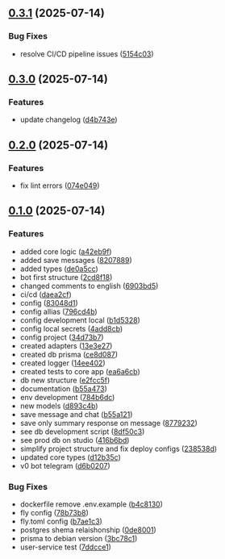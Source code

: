 ## [0.3.1](https://github.com/MurilloWolf/dash-bot-telegram/compare/v0.3.0...v0.3.1) (2025-07-14)

### Bug Fixes

- resolve CI/CD pipeline issues ([5154c03](https://github.com/MurilloWolf/dash-bot-telegram/commit/5154c034e0c1b04ed914f92a8034e7413bdef547))

## [0.3.0](https://github.com/MurilloWolf/dash-bot-telegram/compare/v0.2.0...v0.3.0) (2025-07-14)

### Features

- update changelog ([d4b743e](https://github.com/MurilloWolf/dash-bot-telegram/commit/d4b743e681bcc8258074bc29e7ed638dda672efd))

## [0.2.0](https://github.com/MurilloWolf/dash-bot-telegram/compare/v0.1.0...v0.2.0) (2025-07-14)

### Features

- fix lint errors ([074e049](https://github.com/MurilloWolf/dash-bot-telegram/commit/074e04982335f01f8514d2ad9cc7bf344fb7c937))

## [0.1.0](https://github.com/MurilloWolf/dash-bot-telegram/compare/d6b0207c54638d0f92cce03bdc0790005f36dd32...v0.1.0) (2025-07-14)

### Features

- added core logic ([a42eb9f](https://github.com/MurilloWolf/dash-bot-telegram/commit/a42eb9fa95177e71d48440904b6eaa77c65a2473))
- added save messages ([8207889](https://github.com/MurilloWolf/dash-bot-telegram/commit/8207889a8b2b2a34571f0bded7d0d4d8bb9e11e6))
- added types ([de0a5cc](https://github.com/MurilloWolf/dash-bot-telegram/commit/de0a5ccb4dadaf9ee4eeda9b6860409495c924b9))
- bot first structure ([2cd8f18](https://github.com/MurilloWolf/dash-bot-telegram/commit/2cd8f1812dbdd96c3b6d5422744ee642fde25c35))
- changed comments to english ([6903bd5](https://github.com/MurilloWolf/dash-bot-telegram/commit/6903bd5bef51bc0ae7ccca4294337e47dba085ce))
- ci/cd ([daea2cf](https://github.com/MurilloWolf/dash-bot-telegram/commit/daea2cf8703d247e75e98ba146d0f98b70c857cd))
- config ([83048d1](https://github.com/MurilloWolf/dash-bot-telegram/commit/83048d1d2f8a420dca8d979f8de233c03cb6b5e9))
- config allias ([796cd4b](https://github.com/MurilloWolf/dash-bot-telegram/commit/796cd4b8a5736cf02df816d64dbc0a9bfc603bc9))
- config development local ([b1d5328](https://github.com/MurilloWolf/dash-bot-telegram/commit/b1d532872018b901f0f276c291bb4b9e7ff8c3d7))
- config local secrets ([4add8cb](https://github.com/MurilloWolf/dash-bot-telegram/commit/4add8cba4d407c95e4649fe7f9cfe4b8a395743d))
- config project ([34d73b7](https://github.com/MurilloWolf/dash-bot-telegram/commit/34d73b79f2d339b764bd6241ad5d52ed2631d543))
- created adapters ([13e3e27](https://github.com/MurilloWolf/dash-bot-telegram/commit/13e3e274a4b0d6fd591c67c224ac27eae94cbaf8))
- created db prisma ([ce8d087](https://github.com/MurilloWolf/dash-bot-telegram/commit/ce8d087a3be3ef7aff25866ea35e1635ca445c4f))
- created logger ([14ee402](https://github.com/MurilloWolf/dash-bot-telegram/commit/14ee402345bd2c774064dbd72647beb442d21fd1))
- created tests to core app ([ea6a6cb](https://github.com/MurilloWolf/dash-bot-telegram/commit/ea6a6cbfea896bb4fd5ef3eb2bc568768559448b))
- db new structure ([e2fcc5f](https://github.com/MurilloWolf/dash-bot-telegram/commit/e2fcc5ff9bd22edbeb29de4926335142d7d49241))
- documentation ([b55a473](https://github.com/MurilloWolf/dash-bot-telegram/commit/b55a473ae91df2b9e34b1b2849c324717668b886))
- env development ([784b6dc](https://github.com/MurilloWolf/dash-bot-telegram/commit/784b6dc41cbad44c20f26f6d2a1fd3638ee32fc2))
- new models ([d893c4b](https://github.com/MurilloWolf/dash-bot-telegram/commit/d893c4b63dc2e64e00580b0cc2fb459cda196c41))
- save message and chat ([b55a121](https://github.com/MurilloWolf/dash-bot-telegram/commit/b55a12118e38dd967314200d472bf6b1dcac614d))
- save only summary response on message ([8779232](https://github.com/MurilloWolf/dash-bot-telegram/commit/877923276aed4d665117b4ad6e892de0d01ee9f9))
- see db development script ([8df50c3](https://github.com/MurilloWolf/dash-bot-telegram/commit/8df50c3627da5a83440752f3419d2f4c6f46107c))
- see prod db on studio ([416b6bd](https://github.com/MurilloWolf/dash-bot-telegram/commit/416b6bdb0f79481d452a045fe63795e214b6d7f3))
- simplify project structure and fix deploy configs ([238538d](https://github.com/MurilloWolf/dash-bot-telegram/commit/238538d83141c32374fc6bebfe5898816ed18beb))
- updated core types ([d12b35c](https://github.com/MurilloWolf/dash-bot-telegram/commit/d12b35ccf72f03b6bd05bb1013fc6df3a0227014))
- v0 bot telegram ([d6b0207](https://github.com/MurilloWolf/dash-bot-telegram/commit/d6b0207c54638d0f92cce03bdc0790005f36dd32))

### Bug Fixes

- dockerfile remove .env.example ([b4c8130](https://github.com/MurilloWolf/dash-bot-telegram/commit/b4c81308ce322ec7948b9a8fe0fb8088db3d03ee))
- fly config ([78b73b8](https://github.com/MurilloWolf/dash-bot-telegram/commit/78b73b8e566b9143afcc5d79dc6607caf424a71f))
- fly.toml config ([b7ae1c3](https://github.com/MurilloWolf/dash-bot-telegram/commit/b7ae1c3927d1d0d0e426904c1c59fb3716d9e984))
- postgres shema relaishonship ([0de8001](https://github.com/MurilloWolf/dash-bot-telegram/commit/0de8001328f2c66ed5b1453981f9ad24706ce1c4))
- prisma to debian version ([3bc78c1](https://github.com/MurilloWolf/dash-bot-telegram/commit/3bc78c15511055451fca7a203f4ffcaa988c9a70))
- user-service test ([7ddcce1](https://github.com/MurilloWolf/dash-bot-telegram/commit/7ddcce1017e4ca4e369d4307bcf49b5a44520d28))
